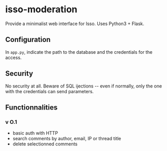 # isso-moderation

Provide a minimalist web interface for Isso.
Uses Python3 + Flask.

## Configuration
In `app.py`, indicate the path to the database and the credentials for the access.

## Security
No security at all. Beware of SQL ijections -- even if normally, only the one with the credentials can send parameters.

## Functionnalities
### v O.1
  - basic auth with HTTP
  - search comments by author, email, IP or  thread title
  - delete selectionned comments
